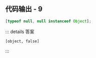 ## 代码输出 - 9

```js
[typeof null, null instanceof Object];
```

::: details 答案

```txt
[object, false]
```

:::
